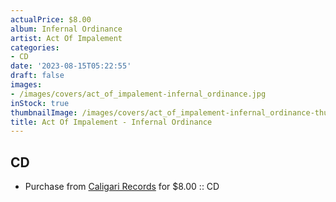 ```yaml
---
actualPrice: $8.00
album: Infernal Ordinance
artist: Act Of Impalement
categories:
- CD
date: '2023-08-15T05:22:55'
draft: false
images:
- /images/covers/act_of_impalement-infernal_ordinance.jpg
inStock: true
thumbnailImage: /images/covers/act_of_impalement-infernal_ordinance-thumb.jpg
title: Act Of Impalement - Infernal Ordinance
---
```


## CD
* Purchase from [Caligari Records](https://caligarirecords.storenvy.com/products/36364357-act-of-impalement-infernal-ordinance-cal-143-cd) for $8.00 :: CD
